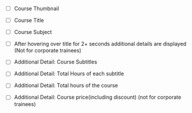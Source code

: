 
- [ ] Course Thumbnail
- [ ] Course Title
- [ ] Course Subject
- [ ] After hovering over title for 2+ seconds additional details are displayed (Not for corporate trainees)
- [ ] Additional Detail: Course Subtitles
- [ ] Additional Detail: Total Hours of each subtitle
- [ ] Additional Detail: Total hours of the course
- [ ] Additional Detail: Course price(including discount) (not for corporate trainees)


